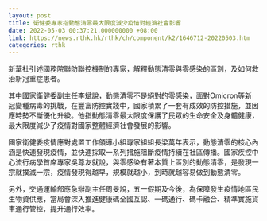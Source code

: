 ```yaml
---
layout: post
title: 衛健委專家指動態清零最大限度減少疫情對經濟社會影響
date: 2022-05-03 00:37:21.000000000 +08:00
link: https://news.rthk.hk/rthk/ch/component/k2/1646712-20220503.htm
categories: rthk
---
```


新華社引述國務院聯防聯控機制的專家，解釋動態清零與零感染的區別，及如何救治新冠重症患者。

其中國家衛健委副主任李斌說，動態清零不是絕對的零感染，面對Omicron等新冠變種病毒的挑戰，在豐富防控實踐中，國家積累了一套有成效的防控措施，並因應時勢不斷優化升級。他指動態清零最大限度保護了民眾的生命安全及身體健康，最大限度減少了疫情對國家整體經濟社會發展的影響。

國家衛健委疫情應對處置工作領導小組專家組組長梁萬年表示，動態清零的核心內涵是快速發現疫情，並快速採取一系列措施阻斷疫情持續在社區傳播。國家疾控中心流行病學首席專家吳尊友就說，與零感染有著本質上區別的動態清零，是發現一宗就撲滅一宗，疫情發現得越早，規模就越小，到時就越容易做到動態清零。

另外，交通運輸部應急辦副主任周旻說，五一假期及今後，為保障發生疫情地區民生物資供應，當局會深入推進健康碼全國互認、一碼通行、碼卡融合、精準實施貨車通行管控，提升通行效率。

